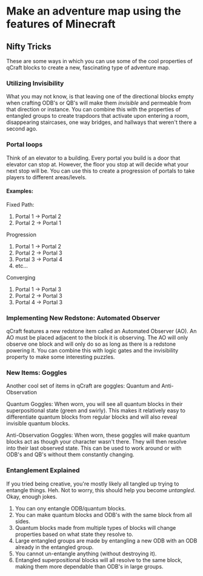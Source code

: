 # Make an adventure map using the features of Minecraft

## Nifty Tricks

These are some ways in which you can use some of the cool properties of qCraft blocks to create a new, fascinating type of adventure map.

### Utilizing Invisibility

What you may not know, is that leaving one of the directional blocks empty when crafting ODB's or QB's will make them *invisible* and permeable from that direction or instance.  You can combine this with the properties of entangled groups to create trapdoors that activate upon entering a room, disappearing staircases, one way bridges, and hallways that weren't there a second ago.

### Portal loops

Think of an elevator to a building. Every portal you build is a door that elevator can stop at.  However, the floor you stop at will decide what your next stop will be.  You can use this to create a progression of portals to take players to different areas/levels.

#### Examples:

Fixed Path:
1. Portal 1 -> Portal 2  
2. Portal 2 -> Portal 1  

Progression  
1. Portal 1 -> Portal 2  
2. Portal 2 -> Portal 3  
3. Portal 3 -> Portal 4  
4. etc...  

Converging  
1. Portal 1 -> Portal 3  
2. Portal 2 -> Portal 3  
3. Portal 4 -> Portal 3  

### Implementing New Redstone: Automated Observer

qCraft features a new redstone item called an Automated Observer (AO).  An AO must be placed adjacent to the block it is observing.  The AO will only observe one block and will only do so as long as there is a redstone powering it.  You can combine this with logic gates and the invisibility property to make some interesting puzzles.

### New Items: Goggles

Another cool set of items in qCraft are goggles: Quantum and Anti-Observation  

Quantum Goggles: When worn, you will see all quantum blocks in their superpositional state (green and swirly).  This makes it relatively easy to differentiate quantum blocks from regular blocks and will also reveal invisible quantum blocks.

Anti-Observation Goggles: When worn, these goggles will make quantum blocks act as though your character wasn't there.  They will then resolve into their last observed state.  This can be used to work around or with ODB's and QB's without them constantly changing.

### Entanglement  Explained
If you tried being creative, you're mostly likely all tangled up trying to entangle things.  Heh.  Not to worry, this should help you become _untangled_. Okay, enough jokes.

1. You can ony entangle ODB/quantum blocks.  
2. You can make quantum blocks and ODB's with the same block from all sides.
3. Quantum blocks made from multiple types of blocks will change properties based on what state they resolve to.
4. Large entangled groups are made by entangling a new ODB with an ODB already in the entangled group.
5. You cannot un-entangle anything (without destroying it).
6. Entangled superpositional blocks will all resolve to the same block, making them more dependable than ODB's in large groups.

